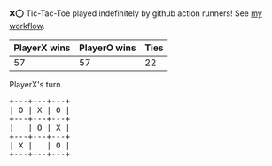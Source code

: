 :x::o: Tic-Tac-Toe played indefinitely by github action runners! See [my workflow](.github/workflows/play.yaml).

|PlayerX wins|PlayerO wins|Ties|
|-|-|-|
|57|57|22|

PlayerX's turn.

<pre>
+---+---+---+
| O | X | O |
+---+---+---+
|   | O | X |
+---+---+---+
| X |   | O |
+---+---+---+
</pre>